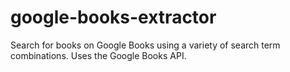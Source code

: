 google-books-extractor
======================

Search for books on Google Books using a variety of search term combinations. Uses the Google Books API.
